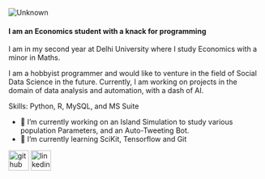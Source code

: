 ![Unknown](https://user-images.githubusercontent.com/43312932/193399382-53bcaf95-c603-4b8e-ba4a-0096e7013169.png)

#### I am an Economics student with a knack for programming

I am in my second year at Delhi University where I study Economics with a minor in Maths.

I am a hobbyist programmer and would like to venture in the field of Social Data Science in the future. Currently, I am working on projects in the domain of data analysis and automation, with a dash of AI.


Skills: Python, R, MySQL, and MS Suite

- 🔭 I’m currently working on an Island Simulation to study various population Parameters, and an Auto-Tweeting Bot. 
- 🌱 I’m currently learning SciKit, Tensorflow and Git 


[<img src='https://cdn.jsdelivr.net/npm/simple-icons@3.0.1/icons/github.svg' alt='github' height='40'>](https://github.com/t-madhaw)  [<img src='https://cdn.jsdelivr.net/npm/simple-icons@3.0.1/icons/linkedin.svg' alt='linkedin' height='40'>](https://www.linkedin.com/in/tanvi-madhaw/)  


